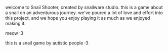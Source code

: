 welcome to Snail Shooter, created by snailware studio. this is a game about a snail on an adventurous journey. we've poured a lot of love and effort into this project, and we hope you enjoy playing it as much as we enjoyed making it.

meow :3

this is a snail game by autistic people :3